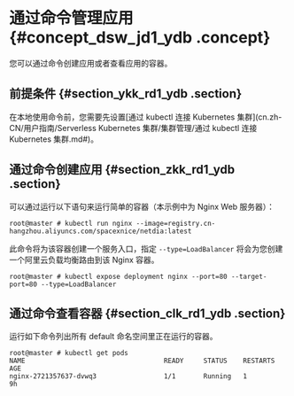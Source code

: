 # 通过命令管理应用 {#concept_dsw_jd1_ydb .concept}

您可以通过命令创建应用或者查看应用的容器。

## 前提条件 {#section_ykk_rd1_ydb .section}

在本地使用命令前，您需要先设置[通过 kubectl 连接 Kubernetes 集群](cn.zh-CN/用户指南/Serverless Kubernetes 集群/集群管理/通过 kubectl 连接 Kubernetes 集群.md#)。

## 通过命令创建应用 {#section_zkk_rd1_ydb .section}

可以通过运行以下语句来运行简单的容器（本示例中为 Nginx Web 服务器）：

```
root@master # kubectl run nginx --image=registry.cn-hangzhou.aliyuncs.com/spacexnice/netdia:latest
```

此命令将为该容器创建一个服务入口，指定 `--type=LoadBalancer` 将会为您创建一个阿里云负载均衡路由到该 Nginx 容器。

```
root@master # kubectl expose deployment nginx --port=80 --target-port=80 --type=LoadBalancer
```

## 通过命令查看容器 {#section_clk_rd1_ydb .section}

运行如下命令列出所有 default 命名空间里正在运行的容器。

```
root@master # kubectl get pods
NAME                                   READY     STATUS    RESTARTS   AGE
nginx-2721357637-dvwq3                 1/1       Running   1          9h
```

